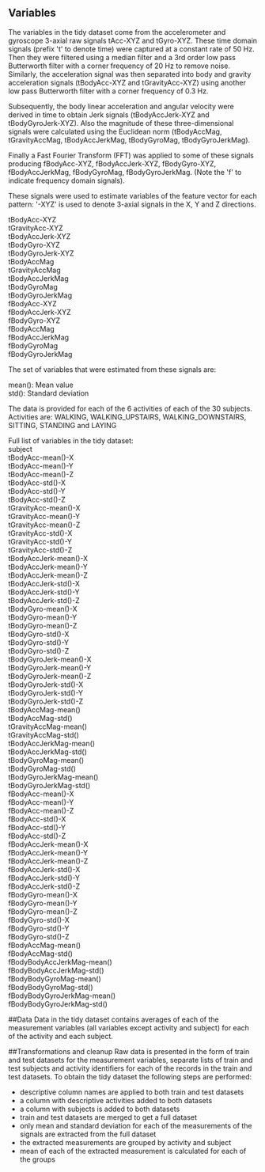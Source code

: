 ## Variables

The variables in the tidy dataset come from the accelerometer and gyroscope 
3-axial raw signals tAcc-XYZ and tGyro-XYZ. These time domain signals (prefix 
't' to denote time) were captured at a constant rate of 50 Hz. Then they were 
filtered using a median filter and a 3rd order low pass Butterworth filter with 
a corner frequency of 20 Hz to remove noise. Similarly, the acceleration signal 
was then separated into body and gravity acceleration signals (tBodyAcc-XYZ and 
tGravityAcc-XYZ) using another low pass Butterworth filter with a corner 
frequency of 0.3 Hz. 
  
Subsequently, the body linear acceleration and angular velocity were derived 
in time to obtain Jerk signals (tBodyAccJerk-XYZ and tBodyGyroJerk-XYZ). Also 
the magnitude of these three-dimensional signals were calculated using the 
Euclidean norm (tBodyAccMag, tGravityAccMag, tBodyAccJerkMag, tBodyGyroMag, 
tBodyGyroJerkMag). 
  
Finally a Fast Fourier Transform (FFT) was applied to some of these signals 
producing fBodyAcc-XYZ, fBodyAccJerk-XYZ, fBodyGyro-XYZ, fBodyAccJerkMag, 
fBodyGyroMag, fBodyGyroJerkMag. (Note the 'f' to indicate frequency domain 
signals). 
  
These signals were used to estimate variables of the feature vector for each  
pattern:  '-XYZ' is used to denote 3-axial signals in the X, Y and Z directions.  
  
tBodyAcc-XYZ  
tGravityAcc-XYZ  
tBodyAccJerk-XYZ  
tBodyGyro-XYZ  
tBodyGyroJerk-XYZ  
tBodyAccMag  
tGravityAccMag  
tBodyAccJerkMag  
tBodyGyroMag  
tBodyGyroJerkMag  
fBodyAcc-XYZ  
fBodyAccJerk-XYZ  
fBodyGyro-XYZ  
fBodyAccMag  
fBodyAccJerkMag  
fBodyGyroMag  
fBodyGyroJerkMag  

The set of variables that were estimated from these signals are:  

mean(): Mean value  
std(): Standard deviation  
  
The data is provided for each of the 6 activities of each of the 30 subjects. 
Activities are: WALKING, WALKING_UPSTAIRS, WALKING_DOWNSTAIRS, SITTING, STANDING
and LAYING  
  
Full list of variables in the tidy dataset:  
subject  
tBodyAcc-mean()-X  
tBodyAcc-mean()-Y  
tBodyAcc-mean()-Z  
tBodyAcc-std()-X  
tBodyAcc-std()-Y  
tBodyAcc-std()-Z  
tGravityAcc-mean()-X  
tGravityAcc-mean()-Y  
tGravityAcc-mean()-Z  
tGravityAcc-std()-X  
tGravityAcc-std()-Y  
tGravityAcc-std()-Z  
tBodyAccJerk-mean()-X  
tBodyAccJerk-mean()-Y  
tBodyAccJerk-mean()-Z  
tBodyAccJerk-std()-X  
tBodyAccJerk-std()-Y  
tBodyAccJerk-std()-Z  
tBodyGyro-mean()-X  
tBodyGyro-mean()-Y  
tBodyGyro-mean()-Z  
tBodyGyro-std()-X  
tBodyGyro-std()-Y  
tBodyGyro-std()-Z  
tBodyGyroJerk-mean()-X  
tBodyGyroJerk-mean()-Y  
tBodyGyroJerk-mean()-Z  
tBodyGyroJerk-std()-X  
tBodyGyroJerk-std()-Y  
tBodyGyroJerk-std()-Z  
tBodyAccMag-mean()  
tBodyAccMag-std()  
tGravityAccMag-mean()  
tGravityAccMag-std()  
tBodyAccJerkMag-mean()  
tBodyAccJerkMag-std()  
tBodyGyroMag-mean()  
tBodyGyroMag-std()  
tBodyGyroJerkMag-mean()  
tBodyGyroJerkMag-std()  
fBodyAcc-mean()-X  
fBodyAcc-mean()-Y  
fBodyAcc-mean()-Z  
fBodyAcc-std()-X  
fBodyAcc-std()-Y  
fBodyAcc-std()-Z  
fBodyAccJerk-mean()-X  
fBodyAccJerk-mean()-Y  
fBodyAccJerk-mean()-Z  
fBodyAccJerk-std()-X  
fBodyAccJerk-std()-Y  
fBodyAccJerk-std()-Z  
fBodyGyro-mean()-X  
fBodyGyro-mean()-Y  
fBodyGyro-mean()-Z  
fBodyGyro-std()-X  
fBodyGyro-std()-Y  
fBodyGyro-std()-Z  
fBodyAccMag-mean()  
fBodyAccMag-std()  
fBodyBodyAccJerkMag-mean()  
fBodyBodyAccJerkMag-std()  
fBodyBodyGyroMag-mean()  
fBodyBodyGyroMag-std()  
fBodyBodyGyroJerkMag-mean()  
fBodyBodyGyroJerkMag-std()  

##Data
Data in the tidy dataset contains averages of each of the measurement variables 
(all variables except activity and subject) for each of the activity and each 
subject.

##Transformations and cleanup
Raw data is presented in the form of train and test datasets for the measurement 
variables, separate lists of train and test subjects and activity identifiers 
for each of the records in the train and test datasets. To obtain the tidy 
dataset the following steps are performed:  

* descriptive column names are applied to both train and test datasets  
* a column with descriptive activities added to both datasets  
* a column with subjects is added to both datasets  
* train and test datasets are merged to get a full dataset  
* only mean and standard deviation for each of the measurements of the signals 
are extracted from the full dataset  
* the extracted measurements are grouped by activity and subject  
* mean of each of the extracted measurement is calculated for each of the groups  
